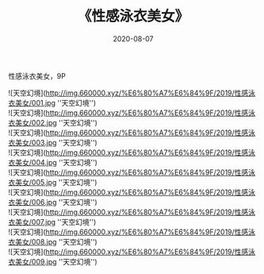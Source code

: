 ﻿---
layout: post
title:  《性感泳衣美女》
date:   2020-08-07
img: http://img.660000.xyz/%E6%80%A7%E6%84%9F/2019/性感泳衣美女/000.jpg
categories: [美女, 性感, 泳衣]
---

性感泳衣美女，9P

![天空幻境](http://img.660000.xyz/%E6%80%A7%E6%84%9F/2019/性感泳衣美女/001.jpg ''天空幻境'') <br>
![天空幻境](http://img.660000.xyz/%E6%80%A7%E6%84%9F/2019/性感泳衣美女/002.jpg ''天空幻境'') <br>
![天空幻境](http://img.660000.xyz/%E6%80%A7%E6%84%9F/2019/性感泳衣美女/003.jpg ''天空幻境'') <br>
![天空幻境](http://img.660000.xyz/%E6%80%A7%E6%84%9F/2019/性感泳衣美女/004.jpg ''天空幻境'') <br>
![天空幻境](http://img.660000.xyz/%E6%80%A7%E6%84%9F/2019/性感泳衣美女/005.jpg ''天空幻境'') <br>
![天空幻境](http://img.660000.xyz/%E6%80%A7%E6%84%9F/2019/性感泳衣美女/006.jpg ''天空幻境'') <br>
![天空幻境](http://img.660000.xyz/%E6%80%A7%E6%84%9F/2019/性感泳衣美女/007.jpg ''天空幻境'') <br>
![天空幻境](http://img.660000.xyz/%E6%80%A7%E6%84%9F/2019/性感泳衣美女/008.jpg ''天空幻境'') <br>
![天空幻境](http://img.660000.xyz/%E6%80%A7%E6%84%9F/2019/性感泳衣美女/009.jpg ''天空幻境'') <br>
